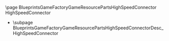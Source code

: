 \page BlueprintsGameFactoryGameResourcePartsHighSpeedConnector HighSpeedConnector
- \subpage BlueprintsGameFactoryGameResourcePartsHighSpeedConnectorDesc_HighSpeedConnector
